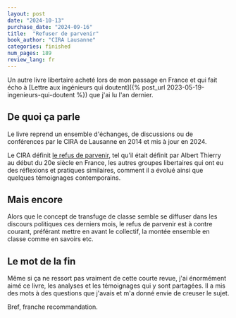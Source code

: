 ```yaml
---
layout: post
date: "2024-10-13"
purchase_date: "2024-09-16"
title:  "Refuser de parvenir"
book_author: "CIRA Lausanne"
categories: finished
num_pages: 189
review_lang: fr
---
```


Un autre livre libertaire acheté lors de mon passage en France et qui fait écho à [Lettre aux ingénieurs qui doutent]({% post_url 2023-05-19-ingenieurs-qui-doutent %}) que j'ai lu l'an dernier.

## De quoi ça parle

Le livre reprend un ensemble d'échanges, de discussions ou de conférences par le CIRA de Lausanne en 2014 et mis à jour en 2024.

Le CIRA définit [le refus de parvenir](https://fr.wikipedia.org/wiki/Refus_de_parvenir), tel qu'il était définit par Albert Thierry au début du 20e siècle en France, les autres groupes libertaires qui ont eu des réflexions et pratiques similaires, comment il a évolué ainsi que quelques témoignages contemporains.

## Mais encore

Alors que le concept de transfuge de classe semble se diffuser dans les discours politiques ces derniers mois, le refus de parvenir est à contre courant, préférant mettre en avant le collectif, la montée ensemble en classe comme en savoirs etc.

## Le mot de la fin

Même si ça ne ressort pas vraiment de cette courte revue, j'ai énormément aimé ce livre, les analyses et les témoignages qui y sont partagées. Il a mis des mots à des questions que j'avais et m'a donné envie de creuser le sujet.

Bref, franche recommandation.